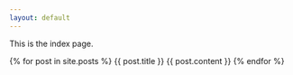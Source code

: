 ```yaml
---
layout: default
---
```


This is the index page.

{% for post in site.posts %}
    {{ post.title }}
    {{ post.content }}
{% endfor %}

